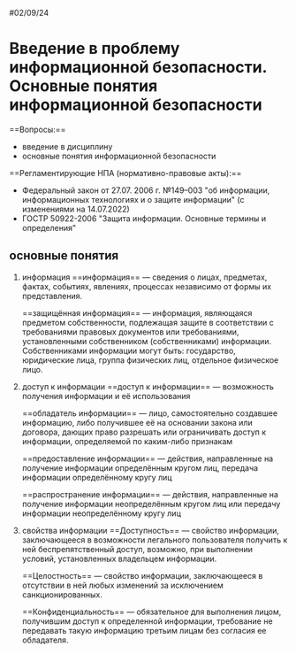 #02/09/24
# Введение в проблему информационной безопасности. Основные понятия информационной безопасности

==Вопросы:==
- введение в дисциплину
- основные понятия информационной безопасности

==Регламентирующие НПА (нормативно-правовые акты):==
- Федеральный закон от 27.07. 2006 г. №149–003 "об информации, информационных технологиях и о защите информации" (с изменениями на 14.07.2022)
- ГОСТР 50922-2006 "Защита информации. Основные термины и определения"

## основные понятия

1. информация
	==информация== — сведения о лицах, предметах, фактах, событиях, явлениях, процессах независимо от формы их представления.
	
	==защищённая информация== — информация, являющаяся предметом собственности, подлежащая защите в соответствии с требованиями правовых документов или требованиями, установленными собственником (собственниками) информации. Собственниками информации могут быть: государство, юридические лица, группа физических лиц, отдельное физическое лицо.
	
2. доступ к информации
	==доступ к информации== — возможность получения информации и её использования
	
	==обладатель информации== — лицо, самостоятельно создавшее информацию, либо получившее её на основании закона или договора, дающих право разрешать или ограничивать доступ к информации, определяемой по каким-либо признакам
	
	==предоставление информации== — действия, направленные на получение информации определённым кругом лиц, передача информации определённому кругу лиц
	
	==распространение информации== — действия, направленные на получение информации неопределённым кругом лиц или передачу информации неопределённому кругу лиц
	
3. свойства информации
	==Доступность== — свойство информации, заключающееся в  возможности легального пользователя получить к ней  беспрепятственный доступ, возможно, при выполнении  условий, установленных владельцем информации.
	
	==Целостность== — свойство информации, заключающееся в отсутствии в ней любых изменений за исключением  санкционированных.
	
	==Конфиденциальность== — обязательное для выполнения  лицом, получившим доступ к определенной информации,  требование не передавать такую информацию третьим  лицам без согласия ее обладателя.